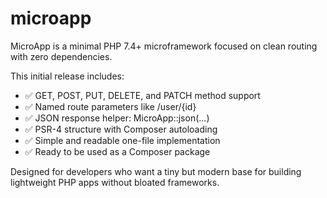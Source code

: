 # microapp
MicroApp is a minimal PHP 7.4+ microframework focused on clean routing with zero dependencies.

This initial release includes:
- ✅ GET, POST, PUT, DELETE, and PATCH method support
- ✅ Named route parameters like /user/{id}
- ✅ JSON response helper: MicroApp::json(...)
- ✅ PSR-4 structure with Composer autoloading
- ✅ Simple and readable one-file implementation
- ✅ Ready to be used as a Composer package

Designed for developers who want a tiny but modern base for building lightweight PHP apps without bloated frameworks.
